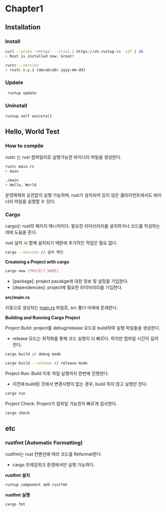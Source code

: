 # Chapter1

## Installation

### Install

```bash
curl --proto '=https' --tlsv1.2 https://sh.rustup.rs -sSf | sh
> Rust is installed now. Great!

rustc --version
> rustc x.y.z (abcabcabc yyyy-mm-dd)
```

### Update

```bash
 rustup update
```

### Uninstall

```bash
rustup self uninstall
```

## Hello, World Test

### How to compile

rustc 는 rust 컴파일러로 실행가능한 바이너리 파일을 생성한다.

```bash
rustc main.rs
> main

./main
> Hello, World
```

운영체제와 상관없이 실행 가능하며, rust가 설치되어 있지 않은 클라이언트에서도 바이너리 파일을 실행할 수 있다.

### Cargo

cargo는 rust의 패키지 매니저이다. 필요한 라이브러리를 설치하거나 코드를 작성하는 데에 도움을 준다.

rust 설치 시 함께 설치되기 때문에 추가적인 작업은 필요 없다.

```bash
cargo --version // 설치 확인
```

**Createing a Project with cargo**

```bash
cargo new [PROJECT_NAME]
```

- [package]: project pacakge에 대한 정보 및 설정을 기입한다.
- [dependencies]: project에 필요한 라이브러리를 기입한다.

**src/main.rs**

자동으로 생성되는 [main.rs](http://main.rs) 파일로, src 폴더 아래에 존재한다.

**Building and Running Cargo Project**

Project Build: project를 debug/release 모드로 build하여 실행 파일들을 생성한다.

- release 모드는 최적화를 통해 코드 실행이 더 빠르다. 하지만 컴파일 시간이 길어진다.

```bash
cargo build // debug mode

cargo build --release // release mode
```

Project Run: Build 이후 파일 실행까지 한번에 진행한다.

- 이전에 build된 것에서 변경사항이 없는 경우, build 하지 않고 실행만 한다.

```bash
cargo run
```

Project Check: Project가 컴파일 가능한지 빠르게 검사한다.

```bash
cargo check
```

## etc

### rustfmt (Automatic Formatting)

rustfmt는 rust 컨벤션에 따라 코드를 Reformat한다.

- cargo 프레임워크 환경에서만 실행 가능하다.

**rustfmt 설치**

```bash
rustup component add rustfmt
```

**rustfmt 실행**

```bash
cargo fmt
```
